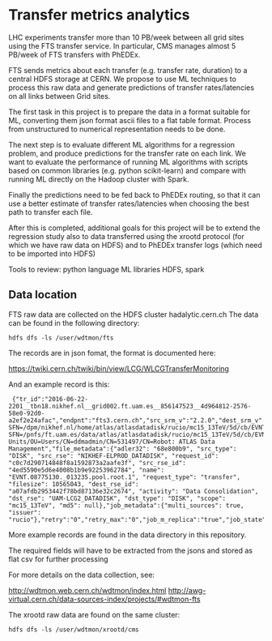 # Transfer metrics analytics

LHC experiments transfer more than 10 PB/week between all grid sites using the FTS transfer service.
In particular, CMS manages almost 5 PB/week of FTS transfers with PhEDEx.

FTS sends metrics about each transfer (e.g. transfer rate, duration) to a central HDFS storage at CERN.
We propose to use ML techniques to process this raw data and generate predictions of transfer rates/latencies on all
links between Grid sites.

The first task in this project is to prepare the data in a format suitable for ML, converting them json format ascii files to a flat table format. Process from unstructured to numerical representation needs to be done. 

The next step is to evaluate different ML algorithms for a regression problem, and produce predictions for the transfer rate on each link. We want to evaluate the performance of running ML algorithms with scripts based on common libraries (e.g. python scikit-learn) and compare with running ML directly on the Hadoop cluster with Spark.

Finally the predictions need to be fed back to PhEDEx  routing,  so that it can use a better estimate of transfer rates/latencies when choosing the best path to transfer each file.

After this is completed, additional goals for this project will be to extend the regression study also to data transferred using the xrootd protocol (for which we have raw data on HDFS) and to PhEDEx  transfer logs (which need to be imported into HDFS)

Tools to review:
  python language
  ML libraries
  HDFS, spark

## Data location

FTS raw data are collected on the HDFS cluster hadalytic.cern.ch
The data can be found in the following directory:

```
hdfs dfs -ls /user/wdtmon/fts
```

The records are in json fomat, the format is documented here:

https://twiki.cern.ch/twiki/bin/view/LCG/WLCGTransferMonitoring

And an example record is this:

```
 {"tr_id":"2016-06-22-2201__tbn18.nikhef.nl__grid002.ft.uam.es__856147523__4d964812-2576-58e0-92d0-a2ef2e24afac","endpnt":"fts3.cern.ch","src_srm_v":"2.2.0","dest_srm_v":"2.2.0","vo":"atlas","src_url":"srm://tbn18.nikhef.nl:8446/srm/managerv2?SFN=/dpm/nikhef.nl/home/atlas/atlasdatadisk/rucio/mc15_13TeV/5d/cb/EVNT.08775130._013235.pool.root.1","dst_url":"srm://grid002.ft.uam.es:8443/srm/managerv2?SFN=/pnfs/ft.uam.es/data/atlas/atlasdatadisk/rucio/mc15_13TeV/5d/cb/EVNT.08775130._013235.pool.root.1","src_hostname":"tbn18.nikhef.nl","dst_hostname":"grid002.ft.uam.es","src_site_name":"","dst_site_name":"","t_channel":"srm://tbn18.nikhef.nl__srm://grid002.ft.uam.es","timestamp_tr_st":"1466632862284","timestamp_tr_comp":"1466632865616","timestamp_chk_src_st":"1466632860931","timestamp_chk_src_ended":"1466632861355","timestamp_checksum_dest_st":"1466632865692","timestamp_checksum_dest_ended":"1466632865737","t_timeout":"1121","chk_timeout":"1800","t_error_code":"","tr_error_scope":"","t_failure_phase":"","tr_error_category":"","t_final_transfer_state":"Ok","tr_bt_transfered":"10565043","nstreams":"3","buf_size":"0","tcp_buf_size":"0","block_size":"0","f_size":"10565043","time_srm_prep_st":"1466632860931","time_srm_prep_end":"1466632862284","time_srm_fin_st":"1466632865616","time_srm_fin_end":"1466632865692","srm_space_token_src":"","srm_space_token_dst":"ATLASDATADISK","t__error_message":"","tr_timestamp_start":"1466632860151.000000","tr_timestamp_complete":"1466632866232.000000","channel_type":"urlcopy","user_dn":"/DC=ch/DC=cern/OU=Organic Units/OU=Users/CN=ddmadmin/CN=531497/CN=Robot: ATLAS Data Management","file_metadata":{"adler32": "68e800b9", "src_type": "DISK", "src_rse": "NIKHEF-ELPROD_DATADISK", "request_id": "c0c7d290714848f8a1592873a2aafe3f", "src_rse_id": "4ed5590e5d6e4008b1b9e92253962784", "name": "EVNT.08775130._013235.pool.root.1", "request_type": "transfer", "filesize": 10565043, "dest_rse_id": "a07afdb2953442f78bd87136e32c2674", "activity": "Data Consolidation", "dst_rse": "UAM-LCG2_DATADISK", "dst_type": "DISK", "scope": "mc15_13TeV", "md5": null},"job_metadata":{"multi_sources": true, "issuer": "rucio"},"retry":"0","retry_max":"0","job_m_replica":"true","job_state":"FINISHED","is_recoverable":"1"}
```

More example records are found in the data directory in this repository.

The required fields will have to be extracted from the jsons and stored as flat csv for further processing

For more details on the data collection, see:

http://wdtmon.web.cern.ch/wdtmon/index.html
http://awg-virtual.cern.ch/data-sources-index/projects/#wdtmon-fts

The xrootd raw data are found on the same cluster:

```
hdfs dfs -ls /user/wdtmon/xrootd/cms
```
